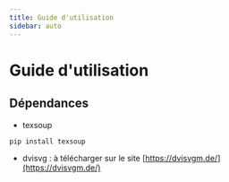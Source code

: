 ```yaml
---
title: Guide d'utilisation
sidebar: auto
---
```


# Guide d'utilisation

## Dépendances

+ texsoup
``` bash
pip install texsoup
```
+ dvisvg : à télécharger sur le site [https://dvisvgm.de/](https://dvisvgm.de/)
